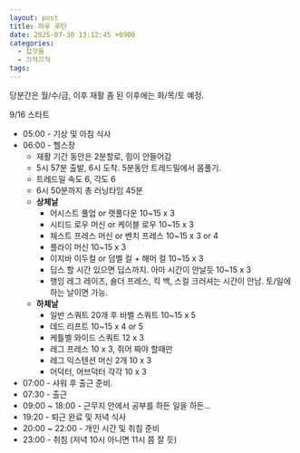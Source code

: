```yaml
---
layout: post
title: 하루 루틴
date: 2025-07-30 13:12:45 +0900
categories:
  - 잡것들
  - 끄적끄적
tags:
---
```

당분간은 월/수/금, 이후 재활 좀 된 이후에는 화/목/토 예정.

9/16 스타트

- 05:00 - 기상 및 아침 식사
- 06:00 - 헬스장
	- 재활 기간 동안은 2분할로, 힘이 안들어감
	- 5시 57분 출발, 6시 도착. 5분동안 트레드밀에서 몸풀기.
	- 트레드밀 속도 6, 각도 6
	- 6시 50분까지 총 러닝타임 45분
	- **상체날**
		- 어시스트 풀업 or 랫풀다운 10~15 x 3
		- 시티드 로우 머신 or  케이블 로우 10~15 x 3
		- 체스트 프레스 머신 or 벤치 프레스 10~15 x 3 or 4
		- 플라이 머신 10~15 x 3
		- 이지바 이두컬 or 덤벨 컬 + 해머 컬 10~15 x 3
		- 딥스 할 시간 있으면 딥스까지. 아마 시간이 안날듯 10~15 x 3
		- 행잉 레그 레이즈, 숄더 프레스, 킥 백, 스컬 크러셔는 시간이 안남. 토/일에 하는 날이면 가능.
	- **하체날**
		- 일반 스쿼트 20개 후 바벨 스쿼트 10~15 x 5
		- 데드 리프트 10~15 x 4 or 5
		- 케틀벨 와이드 스쿼트 12 x 3
		- 레그 프레스 10 x 3, 쥐어 짜야 할때만
		- 레그 익스텐션 머신 2개 10 x 3
		- 어덕터, 어브덕터 각각 10 x 3
- 07:00 - 샤워 후 출근 준비. 
- 07:30 - 출근
- 09:00 ~ 18:00 - 근무지 안에서 공부를 하든 일을 하든...
- 19:20 - 퇴근 완료 및 저녁 식사
- 20:00 ~ 22:00 - 개인 시간 및 취침 준비
- 23:00 - 취침 (저녁 10시 아니면 11시 쯤 잘 듯)
